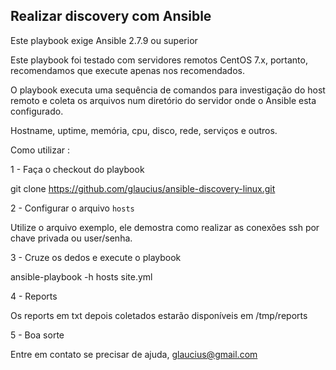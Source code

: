 Realizar discovery com Ansible
-------------------------------------------

Este playbook exige Ansible 2.7.9 ou superior

Este playbook foi testado com servidores remotos CentOS 7.x, portanto, recomendamos que execute apenas nos recomendados.

O playbook executa uma sequência de comandos para investigação do host remoto e coleta os arquivos num diretório do servidor onde o Ansible esta configurado.

Hostname, uptime, memória, cpu, disco, rede, serviços e outros.

Como utilizar :

1 - Faça o checkout do playbook

git clone https://github.com/glaucius/ansible-discovery-linux.git

2 - Configurar o arquivo `hosts` 

Utilize o arquivo exemplo, ele demostra como realizar as conexões ssh por chave privada ou user/senha.

3 - Cruze os dedos e execute o playbook

ansible-playbook -h hosts site.yml

4 - Reports

Os reports em txt depois coletados estarão disponíveis em /tmp/reports

5 - Boa sorte

Entre em contato se precisar de ajuda, glaucius@gmail.com


